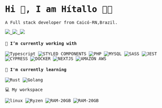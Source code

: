 
<samp>
  <h1> Hi 👋, I am Hítallo 👨‍💻</h1>
  
  <p>A Full stack developer from Caicó-RN,Brazil.</p>

  <div>
   <a href="https://www.instagram.com/hitallo_william/" target="_blank">
      <img src="https://img.shields.io/badge/Instagram-E4405F?style=for-the-badge&logo=instagram&logoColor=white"/>
    </a>
    <a href="https://www.linkedin.com/in/hitallo-william-825923180/" target="_blank">
      <img src="https://img.shields.io/badge/LinkedIn-0077B5?style=for-the-badge&logo=linkedin&logoColor=white"/>
    </a>
    <a href="mailto:hitallo91@gmail.com" target="_blank">
      <img src="https://img.shields.io/badge/Gmail-D14836?style=for-the-badge&logo=gmail&logoColor=white"/>
    </a>
  </div>

  <div>
    <h4>🔭 I’m currently working with</h4>
    <div>
      <img src="https://img.shields.io/badge/TypeScript-007ACC?style=for-the-badge&logo=typescript&logoColor=white" alt="Typescript"/>
      <img src="https://img.shields.io/badge/styled--components-DB7093?style=for-the-badge&logo=styled-components&logoColor=white" alt="STYLED COMPONENTS"/>
      <img src="https://img.shields.io/badge/PHP-777BB4?style=for-the-badge&logo=php&logoColor=white" alt="PHP"/>
      <img src="https://img.shields.io/badge/MySQL-00000F?style=for-the-badge&logo=mysql&logoColor=white" alt="MYSQL"/>
      <img src="https://img.shields.io/badge/Sass-CC6699?style=for-the-badge&logo=sass&logoColor=white" alt="SASS"/>
      <img src="https://img.shields.io/badge/Jest-C21325?style=for-the-badge&logo=jest&logoColor=white" alt="JEST"/>
      <img src="https://img.shields.io/badge/Cypress-17202C?style=for-the-badge&logo=cypress&logoColor=white" alt="CYPRESS"/>
      <img src="https://img.shields.io/badge/Docker-2CA5E0?style=for-the-badge&logo=docker&logoColor=white" alt="DOCKER"/>
      <img src="https://img.shields.io/badge/next.js-000000?style=for-the-badge&logo=next-dot-js&logoColor=white" alt="NEXTJS"/>
      <img src="https://img.shields.io/badge/Amazon_AWS-232F3E?style=for-the-badge&logo=amazon-aws&logoColor=white" alt="AMAZON AWS"/>
    </div>
  </div>

  <!-- <div>
    <h4>🔭 My Tech knowledge</h4>
    <div>
      <img src="https://img.shields.io/badge/JavaScript-323330?style=for-the-badge&logo=javascript&logoColor=F7DF1E" alt="JavaScript"/>
    </div>
  </div> -->

  <div>
    <h4>🌱 I'm currently learning</h4>
    <div>
      <img src="https://img.shields.io/badge/Rust-000000?style=for-the-badge&logo=rust&logoColor=white" alt="Rust"/>
      <img src="https://img.shields.io/badge/Golang-29BEB0?style=for-the-badge&logo=go&logoColor=white" alt="Golang">
    </div>
  </div>

  <p>💻 My workspace</p>
  <div>
    <img src="https://img.shields.io/badge/Linux-98ff98?style=for-the-badge&logo=linux&logoColor=black" alt="linux"/>
    <img src="https://img.shields.io/badge/AMD-Ryzen_5_3500U-ED1C24?style=for-the-badge&logo=amd&logoColor=white" alt="Ryzen"/>
    <img src="https://img.shields.io/badge/RAM-20GB-8A4FFF.svg?&style=for-the-badge&logoColor=white" alt="RAM-20GB"/>
    <img src="https://img.shields.io/badge/MONITOR-LG_29WK600-a50034.svg?&style=for-the-badge&logoColor=white&logo=lg" alt="RAM-20GB"/>
  </div>

  <!-- ![Hitallo's GitHub stats](https://github-readme-stats.vercel.app/api?username=hitallow&count_private=true&show_icons=true&theme=radical) -->

  <!-- [![Top Langs](https://github-readme-stats.vercel.app/api/top-langs/?username=hitallow&layout=compact&count_private=true&hide=Jupyter%20Notebook&theme=radical)](https://github.com/hitallow/github-readme-stats) -->
  
  
</samp>



<!--
**hitallow/hitallow** is a ✨ _special_ ✨ repository because its `README.md` (this file) appears on your GitHub profile.

Here are some ideas to get you started:

- 🔭 I’m currently working on ...
- 🌱 I’m currently learning ...
- 👯 I’m looking to collaborate on ...
- 🤔 I’m looking for help with ...
- 💬 Ask me about ...
- 📫 How to reach me: ...
- 😄 Pronouns: ...
- ⚡ Fun fact: ...
-->



